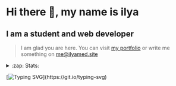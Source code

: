 # Hi there 👋, my name is ilya
## I am a student and web developer
<!-- ![I am a student and web developer](https://i.pinimg.com/originals/b9/ba/44/b9ba446cca2bb06ff1a8d49fd46581ed.jpg) -->

>I am glad you are here. You can visit [my portfolio](https://ilyamed.site/) or write me something on me@ilyamed.site 

<!-- - 🔭 I’m currently working on some pet projects
- 🤔 I’m looking for help with design...
- 🥅 2022 Goals: Find a job
- 💬 Ask me about my favourite movies 
 -->
 
<details>
  <summary>:zap: Stats:</summary>
<p><!-- https://github.com/anmol098/waka-readme-stats -->
  
![Profile Views](https://komarev.com/ghpvc/?username=Terro216&color=blueviolet)

<!--START_SECTION:waka-->
![Code Time](http://img.shields.io/badge/Code%20Time-278%20hrs%201%20min-blue)

**🐱 My GitHub Data** 

> 🏆 260 Contributions in the Year 2022
 > 
> 📦 128.2 kB Used in GitHub's Storage 
 > 
> 💼 Opted to Hire
 > 
> 📜 13 Public Repositories 
 > 
> 🔑 2 Private Repositories  
 > 
**I'm a Night 🦉** 

```text
🌞 Morning    39 commits     ██░░░░░░░░░░░░░░░░░░░░░░░   10.29% 
🌆 Daytime    65 commits     ████░░░░░░░░░░░░░░░░░░░░░   17.15% 
🌃 Evening    159 commits    ██████████░░░░░░░░░░░░░░░   41.95% 
🌙 Night      116 commits    ███████░░░░░░░░░░░░░░░░░░   30.61%

```


📊 **This Week I Spent My Time On** 

```text
⌚︎ Time Zone: Europe/Moscow

💬 Programming Languages: 
JavaScript               5 hrs 25 mins       ██████████████░░░░░░░░░░░   58.38% 
C++                      3 hrs 16 mins       ████████░░░░░░░░░░░░░░░░░   35.27% 
SCSS                     31 mins             █░░░░░░░░░░░░░░░░░░░░░░░░   5.68% 
JSON                     2 mins              ░░░░░░░░░░░░░░░░░░░░░░░░░   0.4% 
CMake                    1 min               ░░░░░░░░░░░░░░░░░░░░░░░░░   0.25%

🔥 Editors: 
VS Code                  5 hrs 59 mins       ████████████████░░░░░░░░░   64.48% 
CLion                    3 hrs 18 mins       █████████░░░░░░░░░░░░░░░░   35.52%

🐱‍💻 Projects: 
ITLab-Projects-Front     5 hrs 58 mins       ████████████████░░░░░░░░░   64.28% 
siaod                    3 hrs 18 mins       █████████░░░░░░░░░░░░░░░░   35.52% 
Unknown Project          1 min               ░░░░░░░░░░░░░░░░░░░░░░░░░   0.2%

```


 Last Updated on 13/05/2022 18:49:27 UTC
<!--END_SECTION:waka-->
  
![GitHub stats](https://github-readme-stats.vercel.app/api?username=Terro216&show_icons=true&theme=darcula)  
</p>
</details>

[![Typing SVG](https://readme-typing-svg.herokuapp.com?color=%23204829&duration=7000&lines=Wake+up%2C+Neo...)](https://git.io/typing-svg)
